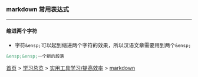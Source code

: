 ### markdown 常用表达式
---

#### 缩进两个字符
* 字符`&ensp;`可以起到缩进两个字符的效果，所以汉语文章需要用到两个`&ensp;`
```markdown
&ensp;&ensp;一个新的段落
```



[首页](../../../README.md) > [学习总览](../../../introduction/studyCatalogList.md) > [实用工具学习/提高效率](../PromoteEfficiency.md) > [markdown](markdown.md)